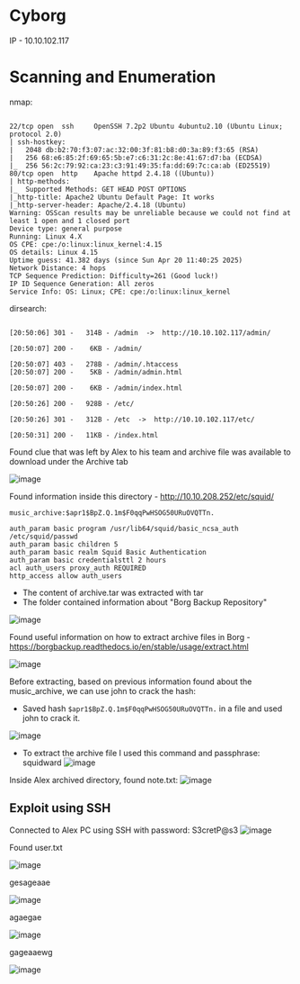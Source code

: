 
# Cyborg

IP - 10.10.102.117


# Scanning and Enumeration
nmap:
```

22/tcp open  ssh     OpenSSH 7.2p2 Ubuntu 4ubuntu2.10 (Ubuntu Linux; protocol 2.0)
| ssh-hostkey:
|   2048 db:b2:70:f3:07:ac:32:00:3f:81:b8:d0:3a:89:f3:65 (RSA)
|   256 68:e6:85:2f:69:65:5b:e7:c6:31:2c:8e:41:67:d7:ba (ECDSA)
|_  256 56:2c:79:92:ca:23:c3:91:49:35:fa:dd:69:7c:ca:ab (ED25519)
80/tcp open  http    Apache httpd 2.4.18 ((Ubuntu))
| http-methods:
|_  Supported Methods: GET HEAD POST OPTIONS
|_http-title: Apache2 Ubuntu Default Page: It works
|_http-server-header: Apache/2.4.18 (Ubuntu)
Warning: OSScan results may be unreliable because we could not find at least 1 open and 1 closed port
Device type: general purpose
Running: Linux 4.X
OS CPE: cpe:/o:linux:linux_kernel:4.15
OS details: Linux 4.15
Uptime guess: 41.382 days (since Sun Apr 20 11:40:25 2025)
Network Distance: 4 hops
TCP Sequence Prediction: Difficulty=261 (Good luck!)
IP ID Sequence Generation: All zeros
Service Info: OS: Linux; CPE: cpe:/o:linux:linux_kernel

```

dirsearch:

```

[20:50:06] 301 -   314B - /admin  ->  http://10.10.102.117/admin/

[20:50:07] 200 -    6KB - /admin/

[20:50:07] 403 -   278B - /admin/.htaccess
[20:50:07] 200 -    5KB - /admin/admin.html

[20:50:07] 200 -    6KB - /admin/index.html

[20:50:26] 200 -   928B - /etc/

[20:50:26] 301 -   312B - /etc  ->  http://10.10.102.117/etc/

[20:50:31] 200 -   11KB - /index.html
```



Found clue that was left by Alex to his team and archive file was available to download under the Archive tab

![image](https://github.com/user-attachments/assets/d6f2113e-7015-4f30-a985-9f74341a70a2)



Found information inside this directory - http://10.10.208.252/etc/squid/
```
music_archive:$apr1$BpZ.Q.1m$F0qqPwHSOG50URuOVQTTn.
```
```
auth_param basic program /usr/lib64/squid/basic_ncsa_auth /etc/squid/passwd
auth_param basic children 5
auth_param basic realm Squid Basic Authentication
auth_param basic credentialsttl 2 hours
acl auth_users proxy_auth REQUIRED
http_access allow auth_users
```

- The content of archive.tar was extracted with tar
- The folder contained information about "Borg Backup Repository"


![image](https://github.com/user-attachments/assets/345500b4-fbfd-444b-8a00-fc81dcc13424)


Found useful information on how to extract archive files in Borg - https://borgbackup.readthedocs.io/en/stable/usage/extract.html

![image](https://github.com/user-attachments/assets/22c7e044-f8a7-4602-88af-af8b4fa71c6d)



Before extracting, based on previous information found about the music_archive, we can use john to crack the hash:
- Saved hash ```$apr1$BpZ.Q.1m$F0qqPwHSOG50URuOVQTTn.``` in a file and used john to crack it.

![image](https://github.com/user-attachments/assets/4463c07d-22be-4db8-890f-06dd6338df68)

- To extract the archive file I used this command and passphrase: squidward
![image](https://github.com/user-attachments/assets/0231108e-b80a-4873-a03d-d47eae369f5d)


Inside Alex archived directory, found note.txt:
![image](https://github.com/user-attachments/assets/063d31ac-9946-4442-977f-b694b2541b1f)


## Exploit using SSH

Connected to Alex PC using SSH with password: S3cretP@s3
![image](https://github.com/user-attachments/assets/0ebd74c3-af1e-4623-9c73-d650359d9be3)


Found user.txt


![image](https://github.com/user-attachments/assets/6ed3fd61-909f-4f93-b9e5-fc051bb640bc)



gesageaae


![image](https://github.com/user-attachments/assets/ad508d45-af19-4c9a-b0f3-9914a473b3db)


agaegae


![image](https://github.com/user-attachments/assets/756bacc0-28d3-4677-b7fd-f360ff6eac1f)




gageaaewg



![image](https://github.com/user-attachments/assets/47cfad76-221e-4033-b38d-14a5e6d57bb9)
